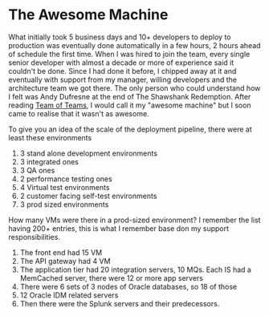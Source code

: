 # The Awesome Machine

What initially took 5 business days and 10+ developers to deploy to production was eventually done automatically in a few hours, 2 hours ahead of schedule the first time.
When I was hired to join the team, every single senior developer with almost a decade or more of experience said it couldn't be done.
Since I had done it before, I chipped away at it and eventually with support from my manager, willing developers and the architecture team we got there. 
The only person who could understand how I felt was Andy Dufresne at the end of The Shawshank Redemption. 
After reading [Team of Teams](https://www.thrivestreetadvisors.com/leadership-library/team-of-teams), I would call it my "awesome machine" but I soon came to realise that it wasn't as awesome.

To give you an idea of the scale of the deployment pipeline, there were at least these environments
1. 3 stand alone development environments
2. 3 integrated ones
3. 3 QA ones
4. 2 performance testing ones
5. 4 Virtual test environments 
6. 2 customer facing self-test environments
7. 3 prod sized environments

How many VMs were there in a prod-sized environment? I remember the list having 200+ entries, this is what I remember base don my support responsibilities.
1. The front end had 15 VM
2. The API gateway had 4 VM
3. The application tier had 20 integration servers, 10 MQs. Each IS had a MemCached server, there were 12 or more app servers
4. There were 6 sets of 3 nodes of Oracle databases, so 18 of those
5. 12 Oracle IDM related servers
6. Then there were the Splunk servers and their predecessors.